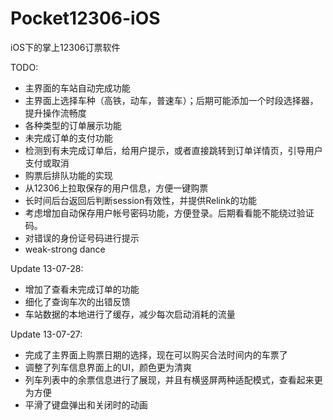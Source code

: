 Pocket12306-iOS
===============

iOS下的掌上12306订票软件

TODO:
* 主界面的车站自动完成功能
* 主界面上选择车种（高铁，动车，普速车）；后期可能添加一个时段选择器，提升操作流畅度
* 各种类型的订单展示功能
* 未完成订单的支付功能
* 检测到有未完成订单后，给用户提示，或者直接跳转到订单详情页，引导用户支付或取消
* 购票后排队功能的实现
* 从12306上拉取保存的用户信息，方便一键购票
* 长时间后台返回后判断session有效性，并提供Relink的功能
* 考虑增加自动保存用户帐号密码功能，方便登录。后期看看能不能绕过验证码。
* 对错误的身份证号码进行提示
* weak-strong dance

Update 13-07-28:
* 增加了查看未完成订单的功能
* 细化了查询车次的出错反馈
* 车站数据的本地进行了缓存，减少每次启动消耗的流量

Update 13-07-27:
* 完成了主界面上购票日期的选择，现在可以购买合法时间内的车票了
* 调整了列车信息界面上的UI，颜色更为清爽
* 列车列表中的余票信息进行了展现，并且有横竖屏两种适配模式，查看起来更为方便
* 平滑了键盘弹出和关闭时的动画
